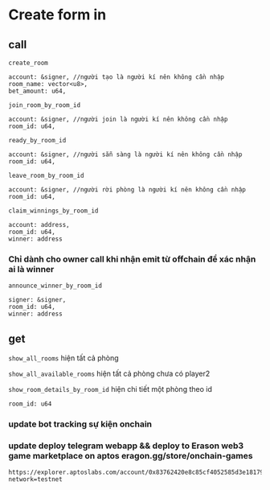 # Create form in 
## call

`create_room` 
```
account: &signer, //người tạo là người kí nên không cần nhập
room_name: vector<u8>,
bet_amount: u64,
```

`join_room_by_room_id`
```
account: &signer, //người join là người kí nên không cần nhập
room_id: u64,
```

`ready_by_room_id`
```
account: &signer, //người sẵn sàng là người kí nên không cần nhập
room_id: u64,
```

`leave_room_by_room_id`
```
account: &signer, //người rời phòng là người kí nên không cần nhập
room_id: u64,
```

`claim_winnings_by_room_id`
```
account: address, 
room_id: u64, 
winner: address
```

### Chỉ dành cho owner call khi nhận emit từ offchain để xác nhận ai là winner
`announce_winner_by_room_id`
```
signer: &signer, 
room_id: u64, 
winner: address
```
## get

`show_all_rooms`
hiện tất cả phòng

‎`show_all_available_rooms`
hiện tất cả phòng chưa có player2

`show_room_details_by_room_id`
hiện chi tiết một phòng theo id
```
room_id: u64
```

### update bot tracking sự kiện onchain

### update deploy telegram webapp && deploy to Erason web3 game marketplace on aptos eragon.gg/store/onchain-games

```
https://explorer.aptoslabs.com/account/0x83762420e8c85cf4052585d3e181794a80d113af1a67f90a5c9010e11c644104/modules/run/gamev3/create_room?network=testnet
```
